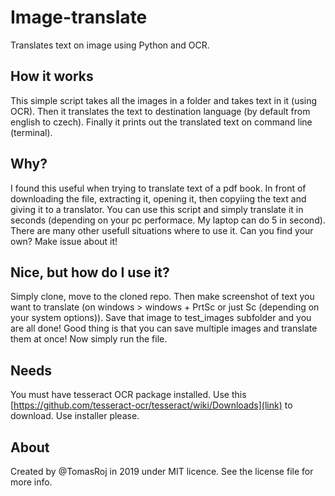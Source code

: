 # Image-translate

Translates text on image using Python and OCR.

## How it works

This simple script takes all the images in a folder and takes text in it (using OCR). Then it translates the text to destination language (by default from english to czech). Finally it prints out the translated text on command line (terminal).

## Why?

I found this useful when trying to translate text of a pdf book. In front of downloading the file, extracting it, opening it, then copyiing the text and giving it to a translator. You can use this script and simply translate it in seconds (depending on your pc performace. My laptop can do 5 in second). There are many other usefull situations where to use it. Can you find your own? Make issue about it!

## Nice, but how do I use it?

Simply clone, move to the cloned repo. Then make screenshot of text you want to translate (on windows > windows + PrtSc or just Sc (depending on your system options)). Save that image to test_images subfolder and you are all done! Good thing is that you can save multiple images and translate them at once! Now simply run the file.

## Needs

You must have tesseract OCR package installed. Use this [https://github.com/tesseract-ocr/tesseract/wiki/Downloads](link) to download. Use installer please.

## About

Created by @TomasRoj in 2019 under MIT licence. See the license file for more info.
